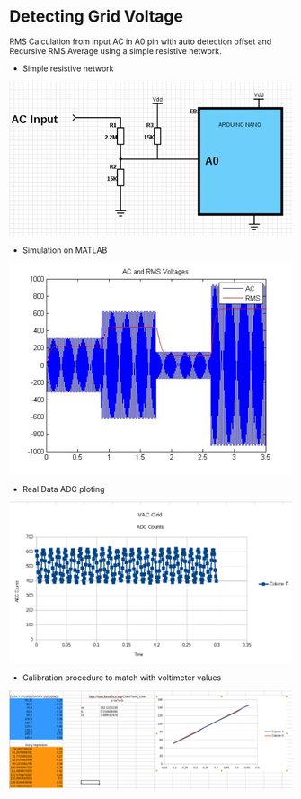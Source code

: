 # Detecting Grid Voltage

RMS Calculation from input AC in A0 pin with auto detection offset and Recursive RMS Average using a simple resistive network.

* Simple resistive network

![alt tag](https://github.com/Felipeasg/Arduino-Samples/blob/master/recursive-rms-arduino-offset-detect/scheme.png)

* Simulation on MATLAB

![alt tag](https://github.com/Felipeasg/Arduino-Samples/blob/master/recursive-rms-arduino-offset-detect/inputAC_RMS.jpg)

* Real Data ADC ploting

![alt tag](https://github.com/Felipeasg/Arduino-Samples/blob/master/recursive-rms-arduino-offset-detect/RealDataADC.PNG)

* Calibration procedure to match with voltimeter values

![alt tag](https://github.com/Felipeasg/Arduino-Samples/blob/master/recursive-rms-arduino-offset-detect/Calibration.PNG)

